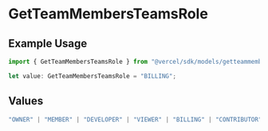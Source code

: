 # GetTeamMembersTeamsRole

## Example Usage

```typescript
import { GetTeamMembersTeamsRole } from "@vercel/sdk/models/getteammembersop.js";

let value: GetTeamMembersTeamsRole = "BILLING";
```

## Values

```typescript
"OWNER" | "MEMBER" | "DEVELOPER" | "VIEWER" | "BILLING" | "CONTRIBUTOR" | "SECURITY" | "VIEWER_FOR_PLUS"
```